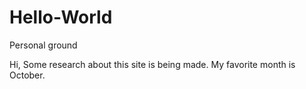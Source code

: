 # Hello-World
Personal ground


Hi, 
Some research about this site is being made. 
My favorite month is October. 
